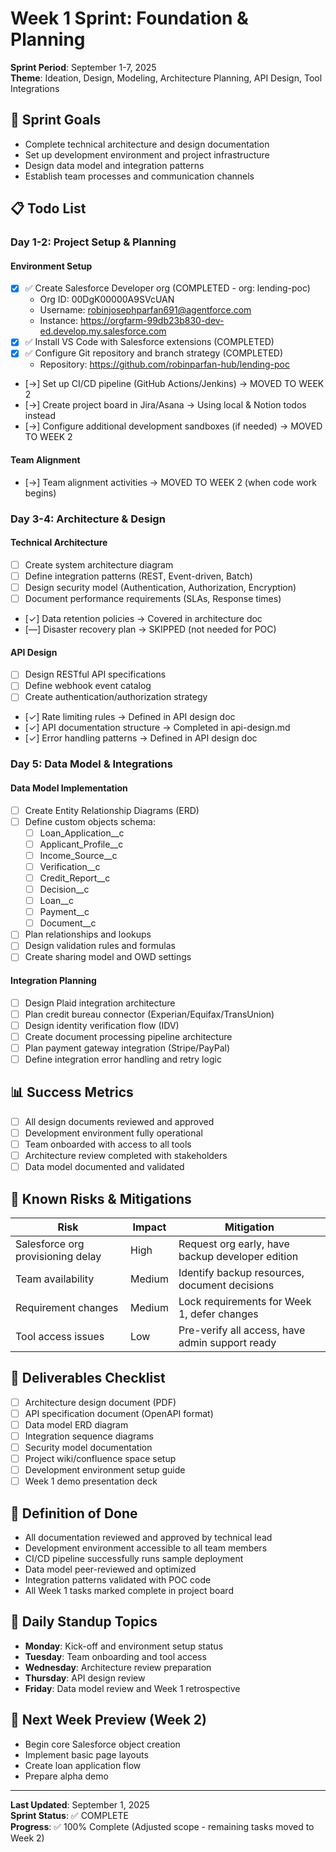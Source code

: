 # Week 1 Sprint: Foundation & Planning
**Sprint Period**: September 1-7, 2025  
**Theme**: Ideation, Design, Modeling, Architecture Planning, API Design, Tool Integrations

## 🎯 Sprint Goals
- Complete technical architecture and design documentation
- Set up development environment and project infrastructure
- Design data model and integration patterns
- Establish team processes and communication channels

## 📋 Todo List

### Day 1-2: Project Setup & Planning

#### Environment Setup
- [x] ✅ Create Salesforce Developer org (COMPLETED - org: lending-poc)
  - Org ID: 00DgK00000A9SVcUAN
  - Username: robinjosephparfan691@agentforce.com
  - Instance: https://orgfarm-99db23b830-dev-ed.develop.my.salesforce.com
- [x] ✅ Install VS Code with Salesforce extensions (COMPLETED)
- [x] ✅ Configure Git repository and branch strategy (COMPLETED)
  - Repository: https://github.com/robinparfan-hub/lending-poc
- [→] Set up CI/CD pipeline (GitHub Actions/Jenkins) → MOVED TO WEEK 2
- [→] Create project board in Jira/Asana → Using local & Notion todos instead
- [→] Configure additional development sandboxes (if needed) → MOVED TO WEEK 2

#### Team Alignment
- [→] Team alignment activities → MOVED TO WEEK 2 (when code work begins)

### Day 3-4: Architecture & Design

#### Technical Architecture
- [ ] Create system architecture diagram
- [ ] Define integration patterns (REST, Event-driven, Batch)
- [ ] Design security model (Authentication, Authorization, Encryption)
- [ ] Document performance requirements (SLAs, Response times)
- [✓] Data retention policies → Covered in architecture doc
- [—] Disaster recovery plan → SKIPPED (not needed for POC)

#### API Design
- [ ] Design RESTful API specifications
- [ ] Define webhook event catalog
- [ ] Create authentication/authorization strategy
- [✓] Rate limiting rules → Defined in API design doc
- [✓] API documentation structure → Completed in api-design.md
- [✓] Error handling patterns → Defined in API design doc

### Day 5: Data Model & Integrations

#### Data Model Implementation
- [ ] Create Entity Relationship Diagrams (ERD)
- [ ] Define custom objects schema:
  - [ ] Loan_Application__c
  - [ ] Applicant_Profile__c
  - [ ] Income_Source__c
  - [ ] Verification__c
  - [ ] Credit_Report__c
  - [ ] Decision__c
  - [ ] Loan__c
  - [ ] Payment__c
  - [ ] Document__c
- [ ] Plan relationships and lookups
- [ ] Design validation rules and formulas
- [ ] Create sharing model and OWD settings

#### Integration Planning
- [ ] Design Plaid integration architecture
- [ ] Plan credit bureau connector (Experian/Equifax/TransUnion)
- [ ] Design identity verification flow (IDV)
- [ ] Create document processing pipeline architecture
- [ ] Plan payment gateway integration (Stripe/PayPal)
- [ ] Define integration error handling and retry logic

## 📊 Success Metrics
- [ ] All design documents reviewed and approved
- [ ] Development environment fully operational
- [ ] Team onboarded with access to all tools
- [ ] Architecture review completed with stakeholders
- [ ] Data model documented and validated

## 🚧 Known Risks & Mitigations
| Risk | Impact | Mitigation |
|------|--------|------------|
| Salesforce org provisioning delay | High | Request org early, have backup developer edition |
| Team availability | Medium | Identify backup resources, document decisions |
| Requirement changes | Medium | Lock requirements for Week 1, defer changes |
| Tool access issues | Low | Pre-verify all access, have admin support ready |

## 📝 Deliverables Checklist
- [ ] Architecture design document (PDF)
- [ ] API specification document (OpenAPI format)
- [ ] Data model ERD diagram
- [ ] Integration sequence diagrams
- [ ] Security model documentation
- [ ] Project wiki/confluence space setup
- [ ] Development environment setup guide
- [ ] Week 1 demo presentation deck

## 🎯 Definition of Done
- All documentation reviewed and approved by technical lead
- Development environment accessible to all team members
- CI/CD pipeline successfully runs sample deployment
- Data model peer-reviewed and optimized
- Integration patterns validated with POC code
- All Week 1 tasks marked complete in project board

## 📅 Daily Standup Topics
- **Monday**: Kick-off and environment setup status
- **Tuesday**: Team onboarding and tool access
- **Wednesday**: Architecture review preparation
- **Thursday**: API design review
- **Friday**: Data model review and Week 1 retrospective

## 🔄 Next Week Preview (Week 2)
- Begin core Salesforce object creation
- Implement basic page layouts
- Create loan application flow
- Prepare alpha demo

---
**Last Updated**: September 1, 2025  
**Sprint Status**: ✅ COMPLETE  
**Progress**: ✅ 100% Complete (Adjusted scope - remaining tasks moved to Week 2)